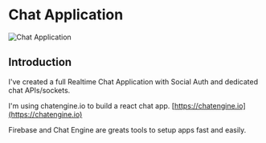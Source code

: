 # Chat Application

![Chat Application](https://i.ibb.co/GJwyy9m/Bv9-Js3-QLOLY-HD.jpg)

## Introduction

I've created a full Realtime Chat Application with Social Auth and dedicated chat APIs/sockets.

I'm using chatengine.io to build a react chat app. [https://chatengine.io](https://chatengine.io)

Firebase and Chat Engine are greats tools to setup apps fast and easily.


